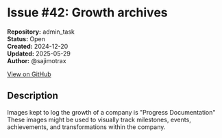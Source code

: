 # Issue #42: Growth archives

**Repository:** admin_task  
**Status:** Open  
**Created:** 2024-12-20  
**Updated:** 2025-05-29  
**Author:** @sajimotrax  

[View on GitHub](https://github.com/Simtestlab/admin_task/issues/42)

## Description

Images kept to log the growth of a company is "Progress Documentation" These images might be used to visually track milestones, events, achievements, and transformations within the company.